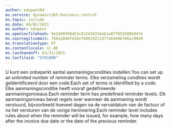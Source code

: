 ```yaml
---
author: edupont04
ms.service: dynamics365-business-central
ms.topic: include
ms.date: 04/01/2021
ms.author: edupont
ms.openlocfilehash: 9e2d49768d53c812d3d31beb1a87f853588b947e
ms.sourcegitcommit: 766e2840fd16efb901d211d7fa64d96766ac99d9
ms.translationtype: HT
ms.contentlocale: nl-BE
ms.lasthandoff: 03/31/2021
ms.locfileid: "5781800"
---
```

<span data-ttu-id="acf77-101">U kunt een onbeperkt aantal aanmaningscondities instellen.</span><span class="sxs-lookup"><span data-stu-id="acf77-101">You can set up an unlimited number of reminder terms.</span></span> <span data-ttu-id="acf77-102">Elke verzameling condities wordt geïdentificeerd door een code.</span><span class="sxs-lookup"><span data-stu-id="acf77-102">Each set of terms is identified by a code.</span></span> <span data-ttu-id="acf77-103">Elke aanmaningsconditie heeft vooraf gedefinieerde aanmaningsniveaus.</span><span class="sxs-lookup"><span data-stu-id="acf77-103">Each reminder term has predefined reminder levels.</span></span> <span data-ttu-id="acf77-104">Elk aanmaningsniveau bevat regels over wanneer de aanmaning wordt verstuurd, bijvoorbeeld hoeveel dagen na de vervaldatum van de factuur of na het versturen van de vorige herinnering.</span><span class="sxs-lookup"><span data-stu-id="acf77-104">Each reminder level includes rules about when the reminder will be issued, for example, how many days after the invoice due date or the date of the previous reminder.</span></span>
